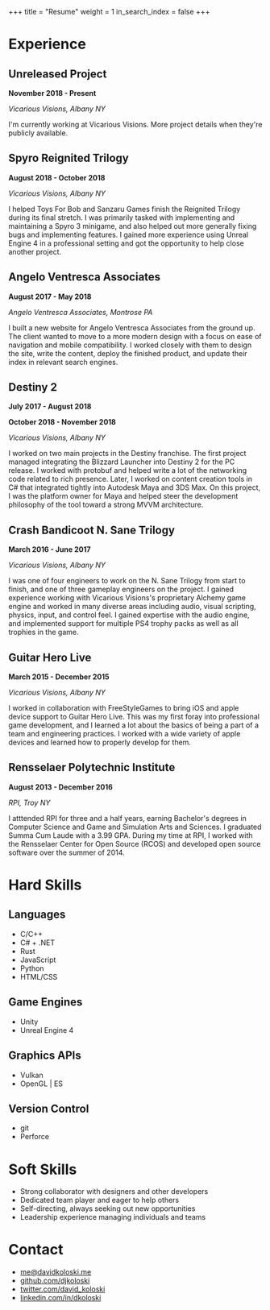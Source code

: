 +++
title = "Resume"
weight = 1
in_search_index = false
+++

# Experience

## Unreleased Project

**November 2018 - Present**

*Vicarious Visions, Albany NY*

I'm currently working at Vicarious Visions. More project details when they're publicly available.

## Spyro Reignited Trilogy

**August 2018 - October 2018**

*Vicarious Visions, Albany NY*

I helped Toys For Bob and Sanzaru Games finish the Reignited Trilogy during its final stretch. I was primarily tasked with implementing and maintaining a Spyro 3 minigame, and also helped out more generally fixing bugs and implementing features. I gained more experience using Unreal Engine 4 in a professional setting and got the opportunity to help close another project.

## Angelo Ventresca Associates

**August 2017 - May 2018**

*Angelo Ventresca Associates, Montrose PA*

I built a new website for Angelo Ventresca Associates from the ground up. The client wanted to move to a more modern design with a focus on ease of navigation and mobile compatibility. I worked closely with them to design the site, write the content, deploy the finished product, and update their index in relevant search engines.

## Destiny 2

**July 2017 - August 2018**

**October 2018 - November 2018**

*Vicarious Visions, Albany NY*

I worked on two main projects in the Destiny franchise. The first project managed integrating the Blizzard Launcher into Destiny 2 for the PC release. I worked with protobuf and helped write a lot of the networking code related to rich presence. Later, I worked on content creation tools in C# that integrated tightly into Autodesk Maya and 3DS Max. On this project, I was the platform owner for Maya and helped steer the development philosophy of the tool toward a strong MVVM architecture.

## Crash Bandicoot N. Sane Trilogy

**March 2016 - June 2017**

*Vicarious Visions, Albany NY*

I was one of four engineers to work on the N. Sane Trilogy from start to finish, and one of three gameplay engineers on the project. I gained experience working with Vicarious Visions's proprietary Alchemy game engine and worked in many diverse areas including audio, visual scripting, physics, input, and control feel. I gained expertise with the audio engine, and implemented support for multiple PS4 trophy packs as well as all trophies in the game.

## Guitar Hero Live

**March 2015 - December 2015**

*Vicarious Visions, Albany NY*

I worked in collaboration with FreeStyleGames to bring iOS and apple device support to Guitar Hero Live. This was my first foray into professional game development, and I learned a lot about the basics of being a part of a team and engineering practices. I worked with a wide variety of apple devices and learned how to properly develop for them.

## Rensselaer Polytechnic Institute

**August 2013 - December 2016**

*RPI, Troy NY*

I atttended RPI for three and a half years, earning Bachelor's degrees in Computer Science and Game and Simulation Arts and Sciences. I graduated Summa Cum Laude with a 3.99 GPA. During my time at RPI, I worked with the Rensselaer Center for Open Source (RCOS) and developed open source software over the summer of 2014.

# Hard Skills

## Languages

- C/C++
- C# + .NET
- Rust
- JavaScript
- Python
- HTML/CSS

## Game Engines

- Unity
- Unreal Engine 4

## Graphics APIs

- Vulkan
- OpenGL | ES

## Version Control

- git
- Perforce

# Soft Skills

- Strong collaborator with designers and other developers
- Dedicated team player and eager to help others
- Self-directing, always seeking out new opportunities
- Leadership experience managing individuals and teams

# Contact

- [me@davidkoloski.me](mailto:me@davidkoloski.me)
- [github.com/djkoloski](http://github.com/djkoloski)
- [twitter.com/david_koloski](http://twitter.com/david_koloski)
- [linkedin.com/in/dkoloski](http://linkedin.com/in/dkoloski)